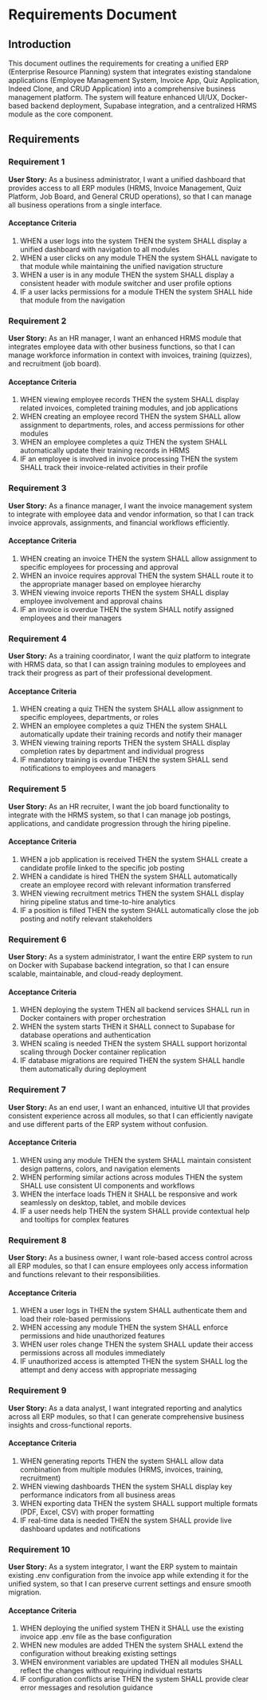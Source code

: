 # Requirements Document

## Introduction

This document outlines the requirements for creating a unified ERP (Enterprise Resource Planning) system that integrates existing standalone applications (Employee Management System, Invoice App, Quiz Application, Indeed Clone, and CRUD Application) into a comprehensive business management platform. The system will feature enhanced UI/UX, Docker-based backend deployment, Supabase integration, and a centralized HRMS module as the core component.

## Requirements

### Requirement 1

**User Story:** As a business administrator, I want a unified dashboard that provides access to all ERP modules (HRMS, Invoice Management, Quiz Platform, Job Board, and General CRUD operations), so that I can manage all business operations from a single interface.

#### Acceptance Criteria

1. WHEN a user logs into the system THEN the system SHALL display a unified dashboard with navigation to all modules
2. WHEN a user clicks on any module THEN the system SHALL navigate to that module while maintaining the unified navigation structure
3. WHEN a user is in any module THEN the system SHALL display a consistent header with module switcher and user profile options
4. IF a user lacks permissions for a module THEN the system SHALL hide that module from the navigation

### Requirement 2

**User Story:** As an HR manager, I want an enhanced HRMS module that integrates employee data with other business functions, so that I can manage workforce information in context with invoices, training (quizzes), and recruitment (job board).

#### Acceptance Criteria

1. WHEN viewing employee records THEN the system SHALL display related invoices, completed training modules, and job applications
2. WHEN creating an employee record THEN the system SHALL allow assignment to departments, roles, and access permissions for other modules
3. WHEN an employee completes a quiz THEN the system SHALL automatically update their training records in HRMS
4. IF an employee is involved in invoice processing THEN the system SHALL track their invoice-related activities in their profile

### Requirement 3

**User Story:** As a finance manager, I want the invoice management system to integrate with employee data and vendor information, so that I can track invoice approvals, assignments, and financial workflows efficiently.

#### Acceptance Criteria

1. WHEN creating an invoice THEN the system SHALL allow assignment to specific employees for processing and approval
2. WHEN an invoice requires approval THEN the system SHALL route it to the appropriate manager based on employee hierarchy
3. WHEN viewing invoice reports THEN the system SHALL display employee involvement and approval chains
4. IF an invoice is overdue THEN the system SHALL notify assigned employees and their managers

### Requirement 4

**User Story:** As a training coordinator, I want the quiz platform to integrate with HRMS data, so that I can assign training modules to employees and track their progress as part of their professional development.

#### Acceptance Criteria

1. WHEN creating a quiz THEN the system SHALL allow assignment to specific employees, departments, or roles
2. WHEN an employee completes a quiz THEN the system SHALL automatically update their training records and notify their manager
3. WHEN viewing training reports THEN the system SHALL display completion rates by department and individual progress
4. IF mandatory training is overdue THEN the system SHALL send notifications to employees and managers

### Requirement 5

**User Story:** As an HR recruiter, I want the job board functionality to integrate with the HRMS system, so that I can manage job postings, applications, and candidate progression through the hiring pipeline.

#### Acceptance Criteria

1. WHEN a job application is received THEN the system SHALL create a candidate profile linked to the specific job posting
2. WHEN a candidate is hired THEN the system SHALL automatically create an employee record with relevant information transferred
3. WHEN viewing recruitment metrics THEN the system SHALL display hiring pipeline status and time-to-hire analytics
4. IF a position is filled THEN the system SHALL automatically close the job posting and notify relevant stakeholders

### Requirement 6

**User Story:** As a system administrator, I want the entire ERP system to run on Docker with Supabase backend integration, so that I can ensure scalable, maintainable, and cloud-ready deployment.

#### Acceptance Criteria

1. WHEN deploying the system THEN all backend services SHALL run in Docker containers with proper orchestration
2. WHEN the system starts THEN it SHALL connect to Supabase for database operations and authentication
3. WHEN scaling is needed THEN the system SHALL support horizontal scaling through Docker container replication
4. IF database migrations are required THEN the system SHALL handle them automatically during deployment

### Requirement 7

**User Story:** As an end user, I want an enhanced, intuitive UI that provides consistent experience across all modules, so that I can efficiently navigate and use different parts of the ERP system without confusion.

#### Acceptance Criteria

1. WHEN using any module THEN the system SHALL maintain consistent design patterns, colors, and navigation elements
2. WHEN performing similar actions across modules THEN the system SHALL use consistent UI components and workflows
3. WHEN the interface loads THEN it SHALL be responsive and work seamlessly on desktop, tablet, and mobile devices
4. IF a user needs help THEN the system SHALL provide contextual help and tooltips for complex features

### Requirement 8

**User Story:** As a business owner, I want role-based access control across all ERP modules, so that I can ensure employees only access information and functions relevant to their responsibilities.

#### Acceptance Criteria

1. WHEN a user logs in THEN the system SHALL authenticate them and load their role-based permissions
2. WHEN accessing any module THEN the system SHALL enforce permissions and hide unauthorized features
3. WHEN user roles change THEN the system SHALL update their access permissions across all modules immediately
4. IF unauthorized access is attempted THEN the system SHALL log the attempt and deny access with appropriate messaging

### Requirement 9

**User Story:** As a data analyst, I want integrated reporting and analytics across all ERP modules, so that I can generate comprehensive business insights and cross-functional reports.

#### Acceptance Criteria

1. WHEN generating reports THEN the system SHALL allow data combination from multiple modules (HRMS, invoices, training, recruitment)
2. WHEN viewing dashboards THEN the system SHALL display key performance indicators from all business areas
3. WHEN exporting data THEN the system SHALL support multiple formats (PDF, Excel, CSV) with proper formatting
4. IF real-time data is needed THEN the system SHALL provide live dashboard updates and notifications

### Requirement 10

**User Story:** As a system integrator, I want the ERP system to maintain existing .env configuration from the invoice app while extending it for the unified system, so that I can preserve current settings and ensure smooth migration.

#### Acceptance Criteria

1. WHEN deploying the unified system THEN it SHALL use the existing invoice app .env file as the base configuration
2. WHEN new modules are added THEN the system SHALL extend the configuration without breaking existing settings
3. WHEN environment variables are updated THEN all modules SHALL reflect the changes without requiring individual restarts
4. IF configuration conflicts arise THEN the system SHALL provide clear error messages and resolution guidance